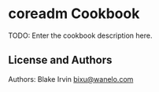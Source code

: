 coreadm Cookbook
================
TODO: Enter the cookbook description here.

License and Authors
-------------------
Authors: Blake Irvin <bixu@wanelo.com>

